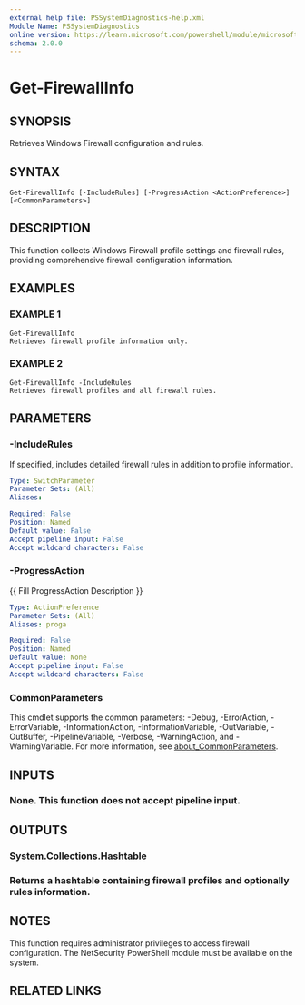 ```yaml
---
external help file: PSSystemDiagnostics-help.xml
Module Name: PSSystemDiagnostics
online version: https://learn.microsoft.com/powershell/module/microsoft.powershell.management/get-computerinfo?view=powershell-7.5&WT.mc_id=ps-gethelp
schema: 2.0.0
---
```


# Get-FirewallInfo

## SYNOPSIS
Retrieves Windows Firewall configuration and rules.

## SYNTAX

```
Get-FirewallInfo [-IncludeRules] [-ProgressAction <ActionPreference>] [<CommonParameters>]
```

## DESCRIPTION
This function collects Windows Firewall profile settings and firewall rules,
providing comprehensive firewall configuration information.

## EXAMPLES

### EXAMPLE 1
```
Get-FirewallInfo
Retrieves firewall profile information only.
```

### EXAMPLE 2
```
Get-FirewallInfo -IncludeRules
Retrieves firewall profiles and all firewall rules.
```

## PARAMETERS

### -IncludeRules
If specified, includes detailed firewall rules in addition to profile information.

```yaml
Type: SwitchParameter
Parameter Sets: (All)
Aliases:

Required: False
Position: Named
Default value: False
Accept pipeline input: False
Accept wildcard characters: False
```

### -ProgressAction
{{ Fill ProgressAction Description }}

```yaml
Type: ActionPreference
Parameter Sets: (All)
Aliases: proga

Required: False
Position: Named
Default value: None
Accept pipeline input: False
Accept wildcard characters: False
```

### CommonParameters
This cmdlet supports the common parameters: -Debug, -ErrorAction, -ErrorVariable, -InformationAction, -InformationVariable, -OutVariable, -OutBuffer, -PipelineVariable, -Verbose, -WarningAction, and -WarningVariable. For more information, see [about_CommonParameters](http://go.microsoft.com/fwlink/?LinkID=113216).

## INPUTS

### None. This function does not accept pipeline input.
## OUTPUTS

### System.Collections.Hashtable
### Returns a hashtable containing firewall profiles and optionally rules information.
## NOTES
This function requires administrator privileges to access firewall configuration.
The NetSecurity PowerShell module must be available on the system.

## RELATED LINKS
